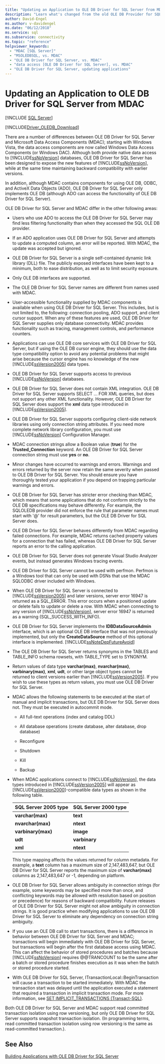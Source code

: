```yaml
---
title: "Updating an Application to OLE DB Driver for SQL Server from MDAC"
description: "Learn what's changed from the old OLE DB Provider for SQL Server and the new OLE DB Driver for SQL Server and what you need to know to update to the new driver."
author: David-Engel
ms.author: v-davidengel
ms.date: "06/12/2018"
ms.service: sql
ms.subservice: connectivity
ms.topic: "reference"
helpviewer_keywords:
  - "MDAC [SQL Server]"
  - "MSOLEDBSQL, vs. MDAC"
  - "OLE DB Driver for SQL Server, vs. MDAC"
  - "data access [OLE DB Driver for SQL Server], vs. MDAC"
  - "OLE DB Driver for SQL Server, updating applications"
---
```

# Updating an Application to OLE DB Driver for SQL Server from MDAC
[!INCLUDE [SQL Server](../../../includes/applies-to-version/sql-asdb-asdbmi-asa-pdw.md)]

[!INCLUDE[Driver_OLEDB_Download](../../../includes/driver_oledb_download.md)]

  There are a number of differences between OLE DB Driver for SQL Server and Microsoft Data Access Components (MDAC); starting with Windows Vista, the data access components are now called Windows Data Access Components (or Windows DAC). Although both provide native data access to [!INCLUDE[ssNoVersion](../../../includes/ssnoversion-md.md)] databases, OLE DB Driver for SQL Server has been designed to expose the new features of [!INCLUDE[ssNoVersion](../../../includes/ssnoversion-md.md)], while at the same time maintaining backward compatibility with earlier versions.   

 In addition, although MDAC contains components for using OLE DB, ODBC, and ActiveX Data Objects (ADO), OLE DB Driver for SQL Server only implements OLE DB (although ADO can access the functionality of OLE DB Driver for SQL Server).  

 OLE DB Driver for SQL Server and MDAC differ in the other following areas:  

-   Users who use ADO to access the OLE DB Driver for SQL Server may find less filtering functionality than when they accessed the SQL OLE DB provider.  

-   If an ADO application uses OLE DB Driver for SQL Server and attempts to update a computed column, an error will be reported. With MDAC, the update was accepted but ignored.  

-   OLE DB Driver for SQL Server is a single self-contained dynamic link library (DLL) file. The publicly exposed interfaces have been kept to a minimum, both to ease distribution, as well as to limit security exposure.  

-   Only OLE DB interfaces are supported.  

-   The OLE DB Driver for SQL Server names are different from names used with MDAC.  

-   User-accessible functionality supplied by MDAC components is available when using OLE DB Driver for SQL Server. This includes, but is not limited to, the following: connection pooling, ADO support, and client cursor support. When any of these features are used, OLE DB Driver for SQL Server supplies only database connectivity. MDAC provides functionality such as tracing, management controls, and performance counters.  

-   Applications can use OLE DB core services with OLE DB Driver for SQL Server, but if using the OLE DB cursor engine, they should use the data type compatibility option to avoid any potential problems that might arise because the cursor engine has no knowledge of the new [!INCLUDE[ssVersion2005](../../../includes/ssversion2005-md.md)] data types.  

-   OLE DB Driver for SQL Server supports access to previous [!INCLUDE[ssNoVersion](../../../includes/ssnoversion-md.md)] databases.  

-   OLE DB Driver for SQL Server does not contain XML integration. OLE DB Driver for SQL Server supports SELECT ... FOR XML queries, but does not support any other XML functionality. However, OLE DB Driver for SQL Server does support the **xml** data type introduced in [!INCLUDE[ssVersion2005](../../../includes/ssversion2005-md.md)].  

-   OLE DB Driver for SQL Server supports configuring client-side network libraries using only connection string attributes. If you need more complete network library configuration, you must use [!INCLUDE[ssNoVersion](../../../includes/ssnoversion-md.md)] Configuration Manager.  

-   MDAC connection strings allow a Boolean value (**true**) for the **Trusted_Connection** keyword. An OLE DB Driver for SQL Server connection string must use **yes** or **no**.  

-   Minor changes have occurred to warnings and errors. Warnings and errors returned by the server now retain the same severity when passed to OLE DB Driver for SQL Server. You should ensure you have thoroughly tested your application if you depend on trapping particular warnings and errors.  

-   OLE DB Driver for SQL Server has stricter error checking than MDAC, which means that some applications that do not conform strictly to the OLE DB specifications may behave differently. For example, the SQLOLEDB provider did not enforce the rule that parameter names must start with '\@' for result parameters, but the OLE DB Driver for SQL Server does.  

-   OLE DB Driver for SQL Server behaves differently from MDAC regarding failed connections. For example, MDAC returns cached property values for a connection that has failed, whereas OLE DB Driver for SQL Server reports an error to the calling application.  

-   OLE DB Driver for SQL Server does not generate Visual Studio Analyzer events, but instead generates Windows tracing events.  

-   OLE DB Driver for SQL Server cannot be used with perfmon. Perfmon is a Windows tool that can only be used with DSNs that use the MDAC SQLODBC driver included with Windows.  

-   When OLE DB Driver for SQL Server is connected to [!INCLUDE[ssVersion2005](../../../includes/ssversion2005-md.md)] and later versions, server error 16947 is returned as a SQL_ERROR. This error occurs when a positioned update or delete fails to update or delete a row. With MDAC when connecting to any version of [!INCLUDE[ssNoVersion](../../../includes/ssnoversion-md.md)], server error 16947 is returned as a warning (SQL_SUCCESS_WITH_INFO).  

-   OLE DB Driver for SQL Server implements the **IDBDataSourceAdmin** interface, which is an optional OLE DB interface that was not previously implemented, but only the **CreateDataSource** method of this optional interface is implemented. [!INCLUDE[ssNoteDepFutureAvoid](../../../includes/ssnotedepfutureavoid-md.md)]  

-   The OLE DB Driver for SQL Server returns synonyms in the TABLES and TABLE_INFO schema rowsets, with TABLE_TYPE set to SYNONYM.  

-   Return values of data type **varchar(max)**, **nvarchar(max)**, **varbinary(max)**, **xml**, **udt**, or other large object types cannot be returned to client versions earlier than [!INCLUDE[ssVersion2005](../../../includes/ssversion2005-md.md)]. If you wish to use these types as return values, you must use OLE DB Driver for SQL Server.  

-   MDAC allows the following statements to be executed at the start of manual and implicit transactions, but OLE DB Driver for SQL Server does not. They must be executed in autocommit mode.  

    -   All full-text operations (index and catalog DDL)  

    -   All database operations (create database, alter database, drop database)  

    -   Reconfigure  

    -   Shutdown  

    -   Kill  

    -   Backup  

-   When MDAC applications connect to [!INCLUDE[ssNoVersion](../../../includes/ssnoversion-md.md)], the data types introduced in [!INCLUDE[ssVersion2005](../../../includes/ssversion2005-md.md)] will appear as [!INCLUDE[ssVersion2000](../../../includes/ssversion2000-md.md)]-compatible data types as shown in the following table.  

    |SQL Server 2005 type|SQL Server 2000 type|  
    |--------------------------|--------------------------|  
    |**varchar(max)**|**text**|  
    |**nvarchar(max)**|**ntext**|  
    |**varbinary(max)**|**image**|  
    |**udt**|**varbinary**|  
    |**xml**|**ntext**|  

     This type mapping affects the values returned for column metadata. For example, a **text** column has a maximum size of 2,147,483,647, but OLE DB Driver for SQL Server reports the maximum size of **varchar(max)** columns as 2,147,483,647 or -1, depending on platform.  

-   OLE DB Driver for SQL Server allows ambiguity in connection strings (for example, some keywords may be specified more than once, and conflicting keywords may be allowed with resolution based on position or precedence) for reasons of backward compatibility. Future releases of OLE DB Driver for SQL Server might not allow ambiguity in connection strings. It is good practice when modifying applications to use OLE DB Driver for SQL Server to eliminate any dependency on connection string ambiguity.  

-   If you use an OLE DB call to start transactions, there is a difference in behavior between OLE DB Driver for SQL Server and MDAC; transactions will begin immediately with OLE DB Driver for SQL Server, but transactions will begin after the first database access using MDAC. This can affect the behavior of stored procedures and batches because [!INCLUDE[ssNoVersion](../../../includes/ssnoversion-md.md)] requires @@TRANCOUNT to be the same after a batch or stored procedure finishes execution as it was when the batch or stored procedure started.  

-   With OLE DB Driver for SQL Server, ITransactionLocal::BeginTransaction will cause a transaction to be started immediately. With MDAC the transaction start was delayed until the application executed a statement that required a transaction in implicit transaction mode. For more information, see [SET IMPLICIT_TRANSACTIONS &#40;Transact-SQL&#41;](../../../t-sql/statements/set-implicit-transactions-transact-sql.md).  


 Both OLE DB Driver for SQL Server and MDAC support read committed transaction isolation using row versioning, but only OLE DB Driver for SQL Server supports snapshot transaction isolation. (In programming terms, read committed transaction isolation using row versioning is the same as read-committed transaction.).  

## See Also  
 [Building Applications with OLE DB Driver for SQL Server](../../oledb/applications/building-applications-with-oledb-driver-for-sql-server.md)  
